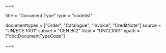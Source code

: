 +++

title = "Document Type"
type = "codelist"

documenttypes = ["Order", "Catalogue", "Invoice", "CreditNote"]
source = "UN/ECE 1001"
subset = "CEN BII2"
listid = "UNCL1001"
xpath = ["cbc:DocumentTypeCode"]

+++
